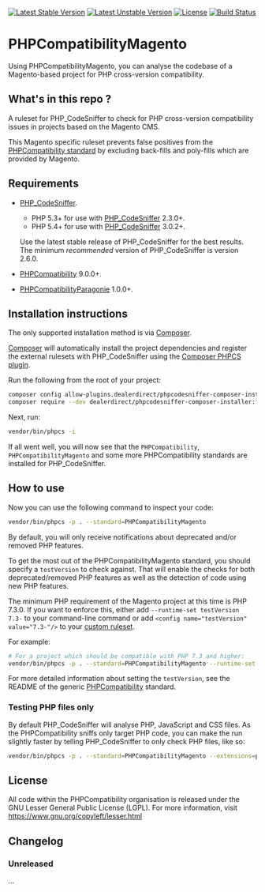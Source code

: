[![Latest Stable Version](https://poser.pugx.org/phpcompatibility/phpcompatibility-magento/v/stable.png)](https://packagist.org/packages/phpcompatibility/phpcompatibility-magento)
[![Latest Unstable Version](https://poser.pugx.org/phpcompatibility/phpcompatibility-magento/v/unstable.png)](https://packagist.org/packages/phpcompatibility/phpcompatibility-magento)
[![License](https://poser.pugx.org/phpcompatibility/phpcompatibility-magento/license.png)](https://github.com/PHPCompatibility/PHPCompatibilityMagento/blob/main/LICENSE)
[![Build Status](https://github.com/PHPCompatibility/PHPCompatibilityMagento/workflows/CI/badge.svg?branch=main)](https://github.com/PHPCompatibility/PHPCompatibilityMagento/actions)

# PHPCompatibilityMagento

Using PHPCompatibilityMagento, you can analyse the codebase of a Magento-based project for PHP cross-version compatibility.


## What's in this repo ?

A ruleset for PHP_CodeSniffer to check for PHP cross-version compatibility issues in projects based on the Magento CMS.

This Magento specific ruleset prevents false positives from the [PHPCompatibility standard](https://github.com/PHPCompatibility/PHPCompatibility) by excluding back-fills and poly-fills which are provided by Magento.


## Requirements

* [PHP_CodeSniffer](https://github.com/squizlabs/PHP_CodeSniffer).
    * PHP 5.3+ for use with [PHP_CodeSniffer](https://github.com/squizlabs/PHP_CodeSniffer) 2.3.0+.
    * PHP 5.4+ for use with [PHP_CodeSniffer](https://github.com/squizlabs/PHP_CodeSniffer) 3.0.2+.

    Use the latest stable release of PHP_CodeSniffer for the best results.
    The minimum _recommended_ version of PHP_CodeSniffer is version 2.6.0.
* [PHPCompatibility](https://github.com/PHPCompatibility/PHPCompatibility) 9.0.0+.
* [PHPCompatibilityParagonie](https://github.com/PHPCompatibility/PHPCompatibilityParagonie) 1.0.0+.


## Installation instructions

The only supported installation method is via [Composer](https://getcomposer.org/).

[Composer](http://getcomposer.org/) will automatically install the project dependencies and register the external rulesets with PHP_CodeSniffer using the [Composer PHPCS plugin].

Run the following from the root of your project:
```bash
composer config allow-plugins.dealerdirect/phpcodesniffer-composer-installer true
composer require --dev dealerdirect/phpcodesniffer-composer-installer:"^0.7" phpcompatibility/phpcompatibility-magento:"*"
```

Next, run:
```bash
vendor/bin/phpcs -i
```
If all went well, you will now see that the `PHPCompatibility`, `PHPCompatibilityMagento`  and some more PHPCompatibility standards are installed for PHP_CodeSniffer.


## How to use

Now you can use the following command to inspect your code:
```bash
vendor/bin/phpcs -p . --standard=PHPCompatibilityMagento
```

By default, you will only receive notifications about deprecated and/or removed PHP features.

To get the most out of the PHPCompatibilityMagento standard, you should specify a `testVersion` to check against. That will enable the checks for both deprecated/removed PHP features as well as the detection of code using new PHP features.

The minimum PHP requirement of the Magento project at this time is PHP 7.3.0. If you want to enforce this, either add `--runtime-set testVersion 7.3-` to your command-line command or add `<config name="testVersion" value="7.3-"/>` to your [custom ruleset](https://github.com/PHPCompatibility/PHPCompatibility#using-a-custom-ruleset).

For example:
```bash
# For a project which should be compatible with PHP 7.3 and higher:
vendor/bin/phpcs -p . --standard=PHPCompatibilityMagento --runtime-set testVersion 7.3-
```

For more detailed information about setting the `testVersion`, see the README of the generic [PHPCompatibility](https://github.com/PHPCompatibility/PHPCompatibility#sniffing-your-code-for-compatibility-with-specific-php-versions) standard.


### Testing PHP files only

By default PHP_CodeSniffer will analyse PHP, JavaScript and CSS files. As the PHPCompatibility sniffs only target PHP code, you can make the run slightly faster by telling PHP_CodeSniffer to only check PHP files, like so:
```bash
vendor/bin/phpcs -p . --standard=PHPCompatibilityMagento --extensions=php --runtime-set testVersion 7.3-
```

## License

All code within the PHPCompatibility organisation is released under the GNU Lesser General Public License (LGPL). For more information, visit https://www.gnu.org/copyleft/lesser.html


## Changelog

### Unreleased

...

[Composer PHPCS plugin]: https://github.com/PHPCSStandards/composer-installer
